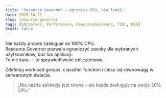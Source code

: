 ```yaml
---
title: "Resource Governor – ogranicz CPU, nie ludzi"
date: 2025-10-21
slug: resource-governor
tags: [SQLServer, Performance, ResourceGovernor, TSQL, DBA]
draft: false
---
```


Nie każdy proces zasługuje na 100% CPU.  
Resource Governor pozwala ograniczyć zasoby dla wybranych użytkowników, baz lub aplikacji.  
To nie kara — to sprawiedliwość obliczeniowa.

Zdefiniuj workload groups, classifier function i ciesz się równowagą w serwerowym świecie.

> „Nie każda aplikacja jest równa – ale każda zasługuje na swoje 30% CPU.”
